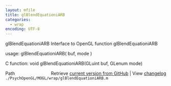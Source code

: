 ```yaml
---
layout: mfile
title: glBlendEquationiARB
categories:
  - wrap
encoding: UTF-8
---
```


glBlendEquationiARB  Interface to OpenGL function glBlendEquationiARB  

usage:  glBlendEquationiARB( buf, mode )  

C function:  void glBlendEquationiARB(GLuint buf, GLenum mode)  


<div class="code_header" style="text-align:right;">
  <span style="float:left;">Path&nbsp;&nbsp;</span> <span class="counter">Retrieve <a href=
  "https://raw.github.com/Psychtoolbox-3/Psychtoolbox-3/beta/./PsychOpenGL/MOGL/wrap/glBlendEquationiARB.m">current version from GitHub</a> | View <a href=
  "https://github.com/Psychtoolbox-3/Psychtoolbox-3/commits/beta/./PsychOpenGL/MOGL/wrap/glBlendEquationiARB.m">changelog</a></span>
</div>
<div class="code">
  <code>./PsychOpenGL/MOGL/wrap/glBlendEquationiARB.m</code>
</div>
